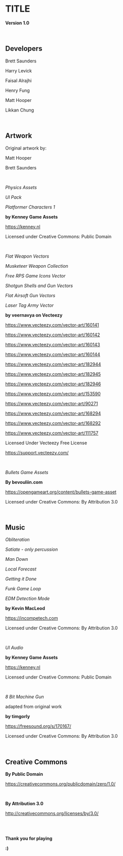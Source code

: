 # TITLE

**Version 1.0**

<br>

## Developers

Brett Saunders

Harry Levick

Faisal Alrajhi

Henry Fung 

Matt Hooper

Likkan Chung

<br>

## Artwork

Original artwork by:

Matt Hooper

Brett Saunders

<br>

*Physics Assets*

*UI Pack*

*Platformer Characters 1*

**by Kenney Game Assets**

https://kenney.nl

Licensed under Creative Commons: Public Domain

<br>

*Flat Weapon Vectors*

*Musketeer Weapon Collection*

*Free RPS Game Icons Vector*

*Shotgun Shells and Gun Vectors*

*Flat Airsoft Gun Vectors*

*Laser Tag Army Vector*

**by veernavya on Vecteezy**

https://www.vecteezy.com/vector-art/160141

https://www.vecteezy.com/vector-art/160142

https://www.vecteezy.com/vector-art/160143

https://www.vecteezy.com/vector-art/160144

https://www.vecteezy.com/vector-art/182944

https://www.vecteezy.com/vector-art/182945

https://www.vecteezy.com/vector-art/182946

https://www.vecteezy.com/vector-art/153590

https://www.vecteezy.com/vector-art/90271

https://www.vecteezy.com/vector-art/168294

https://www.vecteezy.com/vector-art/168292

https://www.vecteezy.com/vector-art/111757

Licensed Under Vecteezy Free License

https://support.vecteezy.com/

<br>

*Bullets Game Assets*

**By bevouliin.com**

https://opengameart.org/content/bullets-game-asset

Licensed under Creative Commons: By Attribution 3.0

<br>

## Music

*Obliteration*

*Satiate - only percussion*

*Man Down*

*Local Forecast*

*Getting it Done*

*Funk Game Loop*

*EDM Detection Mode*

**by Kevin MacLeod**

https://incompetech.com

Licensed under Creative Commons: By Attribution 3.0

<br>

*UI Audio*

**by Kenney Game Assets**

https://kenney.nl

Licensed under Creative Commons: Public Domain

<br>

*8 Bit Machine Gun*

adapted from original work

**by timgorly**

https://freesound.org/s/170167/

Licensed under Creative Commons: By Attribution 3.0

<br>

## Creative Commons

**By Public Domain**

https://creativecommons.org/publicdomain/zero/1.0/

<br>

**By Attribution 3.0**

http://creativecommons.org/licenses/by/3.0/

<br>

<br>

**Thank you for playing**

**:)**
